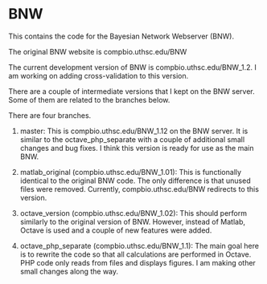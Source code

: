 # BNW

This contains the code for the Bayesian Network Webserver (BNW).

The original BNW website is compbio.uthsc.edu/BNW

The current development version of BNW is compbio.uthsc.edu/BNW_1.2. I am working on adding cross-validation to this version.

There are a couple of intermediate versions that I kept on the BNW server. Some of them are related to the branches below.

There are four branches.
1) master: This is compbio.uthsc.edu/BNW_1.12 on the BNW server. It is similar to the octave_php_separate with a couple of additional small changes and bug fixes. I think this version is ready for use as the main BNW.

2) matlab_original (compbio.uthsc.edu/BNW_1.01): This is functionally identical to the original BNW code. The only difference is that unused files were removed. Currently, compbio.uthsc.edu/BNW redirects to this version. 

3) octave_version (compbio.uthsc.edu/BNW_1.02): This should perform similarly to the original version of BNW. However, instead of Matlab, Octave is used and a couple of new features were added.

4) octave_php_separate (compbio.uthsc.edu/BNW_1.1): The main goal here is to rewrite the code so that all calculations are performed in Octave. PHP code only reads from files and displays figures.  I am making other small changes along the way.



